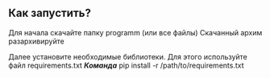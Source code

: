 ## Как запустить? ###

Для начала скачайте папку programm (или все файлы) Скачанный архим разархивируйте

Далее установите необходимые библиотеки. Для этого используйте файл requirements.txt
***Команда*** pip install -r /path/to/requirements.txt

